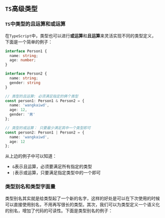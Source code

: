 ## `TS`高级类型

### `TS`中类型的且运算和或运算
在`TypeScript`中，类型也可以进行**或运算**和**且运算**来灵活实现不同的类型定义，下面是一个简单的例子：  
```typescript
interface Person1 {
  name: string;
  age: number;
}

interface Person2 {
  name: string;
  gender: string
}

// 类型的且运算: 必须满足指定的俩个类型
const person1: Person1 & Person2 = {
  name: 'wangkaiwd',
  age: 12,
  gender: '男'
};

// 类型的或运算： 只要最少满足其中一个类型即可
const person2: Person1 | Person2 = {
  name: 'wangkaiwd',
  age: 12
};
```
从上边的例子中可以知道：  
* `&`表示且运算，必须要满足所有指定的类型
* `|`表示或运算，只要满足指定类型中的一个即可

### 类型别名和类型字面量
类型别名其实就是给类型起了一个新的名字，这样的好处是可以在下次使用的时候可以直接使用别名，不用再写很长的类型。其次，我们可以为类型定义一个语义化的别名，增加了代码的可读性。下面是类型别名的例子：  

